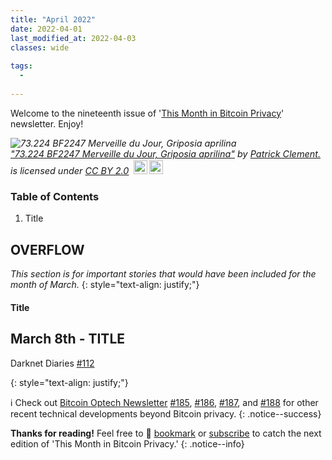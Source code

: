 ```yaml
---
title: "April 2022"
date: 2022-04-01
last_modified_at: 2022-04-03
classes: wide
  
tags:
  - 
  
---
```


Welcome to the nineteenth issue of '[This Month in Bitcoin Privacy](https://enegnei.github.io/This-Month-In-Bitcoin-Privacy/about/)' newsletter. Enjoy!

<p style="font-size: 0.9rem;font-style: italic;"><img style="display: block;" src="https://live.staticflickr.com/8328/8090194341_f837fa8753_b.jpg" alt="73.224 BF2247 Merveille du Jour, Griposia aprilina"><a href="https://www.flickr.com/photos/26138378@N03/8090194341" target="_blank" rel="noopener noreferrer">"73.224 BF2247 Merveille du Jour, Griposia aprilina"</a><span> by <a href="https://www.flickr.com/photos/26138378@N03" target="_blank" rel="noopener noreferrer">Patrick Clement.</a></span> is licensed under <a href="https://creativecommons.org/licenses/by/2.0/&atype=html" style="margin-right: 5px;" target="_blank" rel="noopener noreferrer">CC BY 2.0</a><a href="https://creativecommons.org/licenses/by/2.0/&atype=html" target="_blank" rel="noopener noreferrer" style="display: inline-block;white-space: none;margin-top: 2px;margin-left: 3px;height: 22px !important;"><img style="height: inherit;margin-right: 3px;display: inline-block;" src="https://search.openverse.engineering/static/img/cc_icon.svg?media_id=0b31177d-8de8-476e-b2c5-495ba3d22795" /><img style="height: inherit;margin-right: 3px;display: inline-block;" src="https://search.openverse.engineering/static/img/cc-by_icon.svg" /></a></p> 

### Table of Contents

1. Title

## OVERFLOW

*This section is for important stories that would have been included for the month of March.*
{: style="text-align: justify;"}

#### Title


## March 8th - TITLE

Darknet Diaries [#112](https://open.spotify.com/episode/5Snektk5Z2nUzM7DgoEBSx?si=e6a43231d4e44143&nd=1)

{: style="text-align: justify;"}

:information_source: Check out [Bitcoin Optech Newsletter](https://twitter.com/bitcoinoptech) [#185](https://bitcoinops.org/en/newsletters/2022/02/02/), [#186](https://bitcoinops.org/en/newsletters/2022/02/09/), [#187](https://bitcoinops.org/en/newsletters/2022/02/16/), and [#188](https://bitcoinops.org/en/newsletters/2022/02/23/) for other recent technical developments beyond Bitcoin privacy.
{: .notice--success}

**Thanks for reading!** Feel free to :bookmark: [bookmark](https://enegnei.github.io/This-Month-In-Bitcoin-Privacy/feed.xml) or [subscribe](https://github.com/Enegnei/This-Month-In-Bitcoin-Privacy) to catch the next edition of 'This Month in Bitcoin Privacy.'
{: .notice--info}
